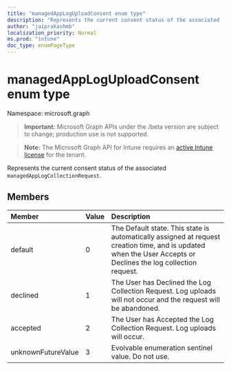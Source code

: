 ```yaml
---
title: "managedAppLogUploadConsent enum type"
description: "Represents the current consent status of the associated `managedAppLogCollectionRequest`."
author: "jaiprakashmb"
localization_priority: Normal
ms.prod: "intune"
doc_type: enumPageType
---
```


# managedAppLogUploadConsent enum type

Namespace: microsoft.graph

> **Important:** Microsoft Graph APIs under the /beta version are subject to change; production use is not supported.

> **Note:** The Microsoft Graph API for Intune requires an [active Intune license](https://go.microsoft.com/fwlink/?linkid=839381) for the tenant.

Represents the current consent status of the associated `managedAppLogCollectionRequest`.

## Members
|Member|Value|Description|
|:---|:---|:---|
|default|0|The Default state. This state is automatically assigned at request creation time, and is updated when the User Accepts or Declines the log collection request.|
|declined|1|The User has Declined the Log Collection Request. Log uploads will not occur and the request will be abandoned.|
|accepted|2|The User has Accepted the Log Collection Request. Log uploads will occur.|
|unknownFutureValue|3|Evolvable enumeration sentinel value. Do not use.|
